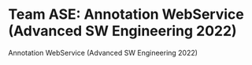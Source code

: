 # Team ASE: Annotation WebService (Advanced SW Engineering 2022)
Annotation WebService (Advanced SW Engineering 2022)

